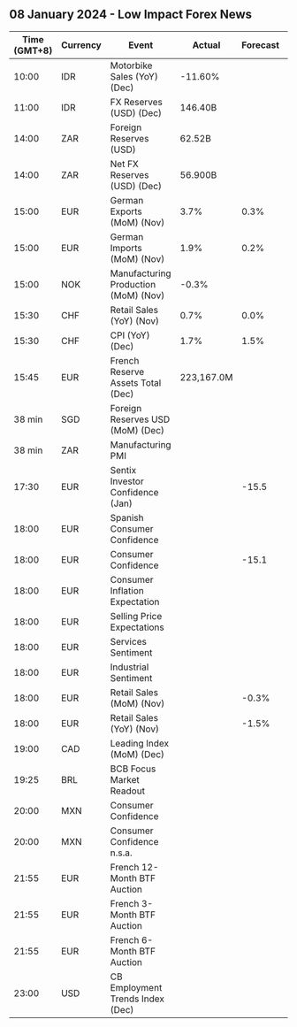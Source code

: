 ## 08 January 2024 - Low Impact Forex News

| Time (GMT+8) | Currency | Event | Actual | Forecast | Previous |
|------|----------|-------|--------|----------|----------|
| 10:00 | IDR | Motorbike Sales (YoY) (Dec) | -11.60% |  | -2.80% |
| 11:00 | IDR | FX Reserves (USD) (Dec) | 146.40B |  | 138.10B |
| 14:00 | ZAR | Foreign Reserves (USD) | 62.52B |  | 61.72B |
| 14:00 | ZAR | Net FX Reserves (USD) (Dec) | 56.900B |  | 56.319B |
| 15:00 | EUR | German Exports (MoM) (Nov) | 3.7% | 0.3% | -0.4% |
| 15:00 | EUR | German Imports (MoM) (Nov) | 1.9% | 0.2% | -1.1% |
| 15:00 | NOK | Manufacturing Production (MoM) (Nov) | -0.3% |  | 0.5% |
| 15:30 | CHF | Retail Sales (YoY) (Nov) | 0.7% | 0.0% | -0.3% |
| 15:30 | CHF | CPI (YoY) (Dec) | 1.7% | 1.5% | 1.4% |
| 15:45 | EUR | French Reserve Assets Total (Dec) | 223,167.0M |  | 222,926.0M |
| 38 min | SGD | Foreign Reserves USD (MoM) (Dec) |  |  | 345.5B |
| 38 min | ZAR | Manufacturing PMI |  |  | 48.2 |
| 17:30 | EUR | Sentix Investor Confidence (Jan) |  | -15.5 | -16.8 |
| 18:00 | EUR | Spanish Consumer Confidence |  |  | 76.7 |
| 18:00 | EUR | Consumer Confidence |  | -15.1 | -16.9 |
| 18:00 | EUR | Consumer Inflation Expectation |  |  | 9.3 |
| 18:00 | EUR | Selling Price Expectations |  |  | 2.3 |
| 18:00 | EUR | Services Sentiment |  |  | 4.9 |
| 18:00 | EUR | Industrial Sentiment |  |  | -9.5 |
| 18:00 | EUR | Retail Sales (MoM) (Nov) |  | -0.3% | 0.1% |
| 18:00 | EUR | Retail Sales (YoY) (Nov) |  | -1.5% | -1.2% |
| 19:00 | CAD | Leading Index (MoM) (Dec) |  |  | -0.01% |
| 19:25 | BRL | BCB Focus Market Readout |  |  |  |
| 20:00 | MXN | Consumer Confidence |  |  | 47.3 |
| 20:00 | MXN | Consumer Confidence n.s.a. |  |  | 46.9 |
| 21:55 | EUR | French 12-Month BTF Auction |  |  | 3.215% |
| 21:55 | EUR | French 3-Month BTF Auction |  |  | 3.757% |
| 21:55 | EUR | French 6-Month BTF Auction |  |  | 3.663% |
| 23:00 | USD | CB Employment Trends Index (Dec) |  |  | 113.05 |
